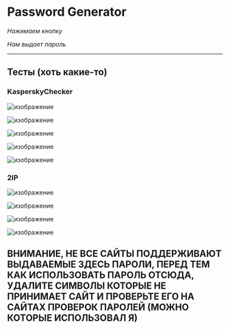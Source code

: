 # Password Generator

*Нажимаем кнопку*

<!-- ![изображение](https://user-images.githubusercontent.com/88831850/144833871-a44fc803-c692-40c7-8226-5db8672c6e7a.png) -->

*Нам выдает пароль*

<!-- ![изображение](https://user-images.githubusercontent.com/88831850/144833903-57c58358-c9fe-4b79-8d29-296fcd2fe487.png) -->

<!-- ### Также, нажав левую кнопку на этом табло мы можем скопировать результат, выданный генератором -->

------------------------------------------------------------------------------------------------------------------------------

## Тесты  (хоть какие-то)

### KasperskyChecker

![изображение](https://user-images.githubusercontent.com/88831850/144834662-9d2d598c-2897-426f-8986-73ea367cfd17.png)

![изображение](https://user-images.githubusercontent.com/88831850/144834713-b7874f80-ba88-454d-87b0-c152f6a2d898.png)

![изображение](https://user-images.githubusercontent.com/88831850/144834763-684d5ece-a8dc-4601-a1fa-93fa5330adca.png)

![изображение](https://user-images.githubusercontent.com/88831850/144834797-63046d80-4e3d-4f39-a716-5d8d3d985fe3.png)

![изображение](https://user-images.githubusercontent.com/88831850/144834813-fe0f9ca9-4342-431c-b8a7-b3065a84b1a1.png)

### 2IP

![изображение](https://user-images.githubusercontent.com/88831850/145671345-beffa227-5466-46ea-b02c-429237ef497c.png)

![изображение](https://user-images.githubusercontent.com/88831850/145671354-e32a3f59-777c-4d52-822b-9458ec1d195b.png)

![изображение](https://user-images.githubusercontent.com/88831850/145671366-361b256d-008e-408f-9703-f2691c4e96f2.png)

![изображение](https://user-images.githubusercontent.com/88831850/145671373-06e1c4ac-316b-4961-be97-b469a297cc6c.png)

## ВНИМАНИЕ, НЕ ВСЕ САЙТЫ ПОДДЕРЖИВАЮТ ВЫДАВАЕМЫЕ ЗДЕСЬ ПАРОЛИ, ПЕРЕД ТЕМ КАК ИСПОЛЬЗОВАТЬ ПАРОЛЬ ОТСЮДА, УДАЛИТЕ СИМВОЛЫ КОТОРЫЕ НЕ ПРИНИМАЕТ САЙТ И ПРОВЕРЬТЕ ЕГО НА САЙТАХ ПРОВЕРОК ПАРОЛЕЙ (МОЖНО КОТОРЫЕ ИСПОЛЬЗОВАЛ Я)
